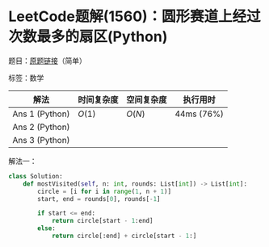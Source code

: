 # LeetCode题解(1560)：圆形赛道上经过次数最多的扇区(Python)

题目：[原题链接](https://leetcode-cn.com/problems/most-visited-sector-in-a-circular-track/)（简单）

标签：数学

| 解法           | 时间复杂度 | 空间复杂度 | 执行用时   |
| -------------- | ---------- | ---------- | ---------- |
| Ans 1 (Python) | $O(1)$     | $O(N)$     | 44ms (76%) |
| Ans 2 (Python) |            |            |            |
| Ans 3 (Python) |            |            |            |

解法一：

```python
class Solution:
    def mostVisited(self, n: int, rounds: List[int]) -> List[int]:
        circle = [i for i in range(1, n + 1)]
        start, end = rounds[0], rounds[-1]

        if start <= end:
            return circle[start - 1:end]
        else:
            return circle[:end] + circle[start - 1:]
```